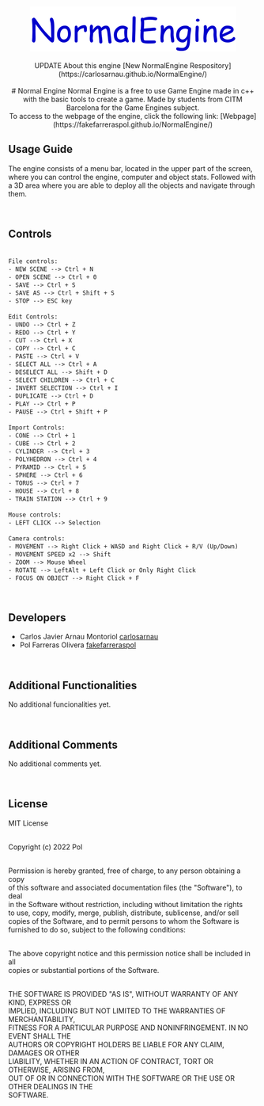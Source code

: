 <p align="center">
  <img width="417" height="91" src="https://github.com/fakefarreraspol/NormalEngine/blob/main/docs/NormalEngine_logo.png"> <br />

<br>
UPDATE About this engine
[New NormalEngine Respository](https://carlosarnau.github.io/NormalEngine/)<br><br>
# Normal Engine
Normal Engine is a free to use Game Engine made in c++ with the basic tools to create a game. Made by students from CITM Barcelona for the Game Engines subject. <br />
To access to the webpage of the engine, click the following link: [Webpage](https://fakefarreraspol.github.io/NormalEngine/)

<br>


## Usage Guide
The engine consists of a menu bar, located in the upper part of the screen, where you can control the engine, computer and object stats. Followed with a 3D area where you are able to deploy all the objects and navigate through them.

<br>


## Controls
~~~~~~~~~~~~~~~

File controls:
- NEW SCENE --> Ctrl + N
- OPEN SCENE --> Ctrl + 0
- SAVE --> Ctrl + S
- SAVE AS --> Ctrl + Shift + S
- STOP --> ESC key

Edit Controls:
- UNDO --> Ctrl + Z
- REDO --> Ctrl + Y
- CUT --> Ctrl + X
- COPY --> Ctrl + C
- PASTE --> Ctrl + V
- SELECT ALL --> Ctrl + A
- DESELECT ALL --> Shift + D
- SELECT CHILDREN --> Ctrl + C
- INVERT SELECTION --> Ctrl + I
- DUPLICATE --> Ctrl + D
- PLAY --> Ctrl + P
- PAUSE --> Ctrl + Shift + P

Import Controls:
- CONE --> Ctrl + 1
- CUBE --> Ctrl + 2
- CYLINDER --> Ctrl + 3
- POLYHEDRON --> Ctrl + 4
- PYRAMID --> Ctrl + 5
- SPHERE --> Ctrl + 6
- TORUS --> Ctrl + 7
- HOUSE --> Ctrl + 8
- TRAIN STATION --> Ctrl + 9

Mouse controls:
- LEFT CLICK --> Selection

Camera controls:
- MOVEMENT --> Right Click + WASD and Right Click + R/V (Up/Down)
- MOVEMENT SPEED x2 --> Shift
- ZOOM --> Mouse Wheel
- ROTATE --> LeftAlt + Left Click or Only Right Click
- FOCUS ON OBJECT --> Right Click + F

~~~~~~~~~~~~~~~

<br>


## Developers
- Carlos Javier Arnau Montoriol [carlosarnau](https://github.com/carlosarnau) <br />
- Pol Farreras Olivera [fakefarreraspol](https://github.com/fakefarreraspol) <br />

<br>

## Additional Functionalities
No additional funcionalities yet.

<br>


## Additional Comments
No additional comments yet.

<br>


## License
MIT License <br /> <br />

Copyright (c) 2022 Pol  <br /> <br />

Permission is hereby granted, free of charge, to any person obtaining a copy <br />
of this software and associated documentation files (the "Software"), to deal <br />
in the Software without restriction, including without limitation the rights <br />
to use, copy, modify, merge, publish, distribute, sublicense, and/or sell <br />
copies of the Software, and to permit persons to whom the Software is <br />
furnished to do so, subject to the following conditions: <br /> <br />

The above copyright notice and this permission notice shall be included in all <br />
copies or substantial portions of the Software. <br /> <br /> 

THE SOFTWARE IS PROVIDED "AS IS", WITHOUT WARRANTY OF ANY KIND, EXPRESS OR <br />
IMPLIED, INCLUDING BUT NOT LIMITED TO THE WARRANTIES OF MERCHANTABILITY, <br />
FITNESS FOR A PARTICULAR PURPOSE AND NONINFRINGEMENT. IN NO EVENT SHALL THE <br />
AUTHORS OR COPYRIGHT HOLDERS BE LIABLE FOR ANY CLAIM, DAMAGES OR OTHER <br />
LIABILITY, WHETHER IN AN ACTION OF CONTRACT, TORT OR OTHERWISE, ARISING FROM, <br />
OUT OF OR IN CONNECTION WITH THE SOFTWARE OR THE USE OR OTHER DEALINGS IN THE <br />
SOFTWARE. <br />
